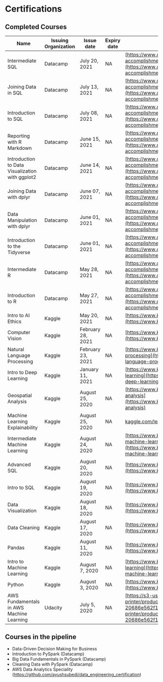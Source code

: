 # Certifications

## Completed Courses

| Name                                            | Issuing Organization | Issue date        | Expiry date | Credential URL                                                                                                                                                                                                                              |
| ----------------------------------------------- | -------------------- | ----------------- | ----------- | ------------------------------------------------------------------------------------------------------------------------------------------------------------------------------------------------------------------------------------------- |
| Intermediate SQL                                | Datacamp             | July 20, 2021     | NA          | [https://www.datacamp.com/statement-of-accomplishment/course/29746c79a664ffe8ae936069d3cf3406769ac7e5](https://www.datacamp.com/statement-of-accomplishment/course/29746c79a664ffe8ae936069d3cf3406769ac7e5)                                |
| Joining Data in SQL                             | Datacamp             | July 13, 2021     | NA          | [https://www.datacamp.com/statement-of-accomplishment/course/ee6a9e8930ee5bb86b8a7e0eaf6e1cadbfa65d37](https://www.datacamp.com/statement-of-accomplishment/course/ee6a9e8930ee5bb86b8a7e0eaf6e1cadbfa65d37)                                |
| Introduction to SQL                             | Datacamp             | July 08, 2021     | NA          | [https://www.datacamp.com/statement-of-accomplishment/course/4eabf0bad75d6f24a4058871e351ba6c77c5ed46](https://www.datacamp.com/statement-of-accomplishment/course/4eabf0bad75d6f24a4058871e351ba6c77c5ed46)                                |
| Reporting with R Markdown                       | Datacamp             | June 15, 2021     | NA          | [https://www.datacamp.com/statement-of-accomplishment/course/3247593ade63fa888c69402340631a67b87f198c](https://www.datacamp.com/statement-of-accomplishment/course/3247593ade63fa888c69402340631a67b87f198c)                                |
| Introduction to Data Visualization with ggplot2 | Datacamp             | June 14, 2021     | NA          | [https://www.datacamp.com/statement-of-accomplishment/course/f5588578fc7d677ca207e46590af56ef37725fd0](https://www.datacamp.com/statement-of-accomplishment/course/f5588578fc7d677ca207e46590af56ef37725fd0)                                |
| Joining Data with dplyr                         | Datacamp             | June 07, 2021     | NA          | [https://www.datacamp.com/statement-of-accomplishment/course/2e38beaec9e8e90371fa6c0c6813f99474775b66](https://www.datacamp.com/statement-of-accomplishment/course/2e38beaec9e8e90371fa6c0c6813f99474775b66)                                |
| Data Manipulation with dplyr                    | Datacamp             | June 01, 2021     | NA          | [https://www.datacamp.com/statement-of-accomplishment/course/16e70312fbe7dea70c559d1698cdcefe8feb8ada](https://www.datacamp.com/statement-of-accomplishment/course/16e70312fbe7dea70c559d1698cdcefe8feb8ada)                                |
| Introduction to the Tidyverse                   | Datacamp             | June 01, 2021     | NA          | [https://www.datacamp.com/statement-of-accomplishment/course/7d187d9814cda46f8f59bf54aad6a0efc44f0b43](https://www.datacamp.com/statement-of-accomplishment/course/7d187d9814cda46f8f59bf54aad6a0efc44f0b43)                                |
| Intermediate R                                  | Datacamp             | May 28, 2021      | NA          | [https://www.datacamp.com/statement-of-accomplishment/course/8581f87ad19e6ddec52480e0846bedd2a04e304a](https://www.datacamp.com/statement-of-accomplishment/course/8581f87ad19e6ddec52480e0846bedd2a04e304a)                                |
| Introduction to R                               | Datacamp             | May 27, 2021      | NA          | [https://www.datacamp.com/statement-of-accomplishment/course/6f760ccfbd88b86be70fac5a3bd7c4c73b2a785b](https://www.datacamp.com/statement-of-accomplishment/course/6f760ccfbd88b86be70fac5a3bd7c4c73b2a785b)                                |
| Intro to AI Ethics                              | Kaggle               | May 20, 2021      | NA          | [https://www.kaggle.com/learn/certification/ayushsubedi/intro-to-ai-ethics](https://www.kaggle.com/learn/certification/ayushsubedi/intro-to-ai-ethics)                                                                                      |
| Computer Vision                                 | Kaggle               | February 28, 2021 | NA          | [https://www.kaggle.com/learn/certification/ayushsubedi/computer-vision](https://www.kaggle.com/learn/certification/ayushsubedi/computer-vision)                                                                                            |
| Natural Language Processing                     | Kaggle               | February 23, 2021 | NA          | [https://www.kaggle.com/learn/certification/ayushsubedi/natural-language-processing](https://www.kaggle.com/learn/certification/ayushsubedi/natural-language-processing)                                                                    |
| Intro to Deep Learning                          | Kaggle               | January 11, 2021  | NA          | [https://www.kaggle.com/learn/certification/ayushsubedi/intro-to-deep-learning](https://www.kaggle.com/learn/certification/ayushsubedi/intro-to-deep-learning)                                                                              |
| Geospatial Analysis                             | Kaggle               | August 25, 2020   | NA          | [https://www.kaggle.com/learn/certification/ayushsubedi/geospatial-analysis](https://www.kaggle.com/learn/certification/ayushsubedi/geospatial-analysis)                                                                                    |
| Machine Learning Explainability                 | Kaggle               | August 25, 2020   | NA          | [kaggle.com/learn/certification/ayushsubedi/machine-learning-explainability](http://kaggle.com/learn/certification/ayushsubedi/machine-learning-explainability)                                                                             |
| Intermediate Machine Learning                   | Kaggle               | August 24, 2020   | NA          | [https://www.kaggle.com/learn/certification/ayushsubedi/intermediate-machine-learning](https://www.kaggle.com/learn/certification/ayushsubedi/intermediate-machine-learning)                                                                |
| Advanced SQL                                    | Kaggle               | August 20, 2020   | NA          | [https://www.kaggle.com/learn/certification/ayushsubedi/advanced-sql](https://www.kaggle.com/learn/certification/ayushsubedi/advanced-sql)                                                                                                  |
| Intro to SQL                                    | Kaggle               | August 19, 2020   | NA          | [https://www.kaggle.com/learn/certification/ayushsubedi/intro-to-sql](https://www.kaggle.com/learn/certification/ayushsubedi/intro-to-sql)                                                                                                  |
| Data Visualization                              | Kaggle               | August 18, 2020   | NA          | [https://www.kaggle.com/learn/certification/ayushsubedi/data-visualization](https://www.kaggle.com/learn/certification/ayushsubedi/data-visualization)                                                                                      |
| Data Cleaning                                   | Kaggle               | August 17, 2020   | NA          | [https://www.kaggle.com/learn/certification/ayushsubedi/data-cleaning](https://www.kaggle.com/learn/certification/ayushsubedi/data-cleaning)                                                                                                |
| Pandas                                          | Kaggle               | August 11, 2020   | NA          | [https://www.kaggle.com/learn/certification/ayushsubedi/pandas](https://www.kaggle.com/learn/certification/ayushsubedi/pandas)                                                                                                              |
| Intro to Machine Learning                       | Kaggle               | August 7, 2020    | NA          | [https://www.kaggle.com/learn/certification/ayushsubedi/intro-to-machine-learning](https://www.kaggle.com/learn/certification/ayushsubedi/intro-to-machine-learning)                                                                        |
| Python                                          | Kaggle               | August 3, 2020    | NA          | [https://www.kaggle.com/learn/certification/ayushsubedi/python](https://www.kaggle.com/learn/certification/ayushsubedi/python)                                                                                                              |
| AWS Fundamentals in AWS Machine Learning        | Udacity              | July 5, 2020      | NA          | [https://s3-us-west-2.amazonaws.com/udacity-printer/production/certificates/fadc0711-d160-489c-acdf-20686e562f10.pdf](https://s3-us-west-2.amazonaws.com/udacity-printer/production/certificates/fadc0711-d160-489c-acdf-20686e562f10.pdf?) |



## Courses in the pipeline
- Data-Driven Decision Making for Business
- Introduction to PySpark (Datacamp)
- Big Data Fundamentals in PySpark (Datacamp)
- Cleaning Data with PySpark (Datacamp)
- AWS Data Analytics Speciality (https://github.com/ayushsubedi/data_engineering_certification)
